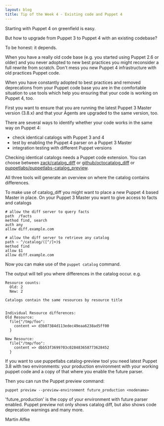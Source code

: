 ```yaml
---
layout: blog
title: Tip of the Week 4 - Existing code and Puppet 4
---
```


Starting with Puppet 4 on greenfield is easy.

But how to upgrade from Puppet 3 to Puppet 4 with an existing codebase?

To be honest: it depends.

When you have a really old code base (e.g. you started using Puppet 2.6 or older) and you never adopted to new best practices you might reconsider a full rewrite from scratch. Don't mess you new Puppet 4 infrastructure with old practices Puppet code.

When you have constantly adopted to best practices and removed deprecations from your Puppet code base you are in the comfortable situation to use tools which help you ensuring that your code is working on Puppet 4, too.

First you want to ensure that you are running the latest Puppet 3 Master version (3.8.x) and that your Agents are upgraded to the same version, too.

There are several ways to identify whether your code works in the same way on Puppet 4:

  - check identical catalogs with Puppet 3 and 4
  - test by enabling the Puppet 4 parser on a Puppet 3 Master
  - integration testing with different Puppet versions

Checking identical catalogs needs a Puppet code extension. You can choose between [zack/catalog_diff](https://github.com/acidprime/puppet-catalog-diff) or [github/octocatalog_diff](https://github.com/github/octocatalog-diff) or [puppetlabs/puppetlabs-catalog_preview](https://github.com/puppetlabs/puppetlabs-catalog_preview).

All three tools will generate an overview on where the catalog contains differences.

To make use of catalog_diff you might want to place a new Puppet 4 based Master in place. On your Puppet 3 Master you want to give access to facts and catalogs

    # allow the diff server to query facts
    path  /facts
    method find, search
    auth any
    allow diff.example.com

    # allow the diff server to retrieve any catalog
    path ~ ^/catalog/([^/]+)$
    method find
    allow $1
    allow diff.example.com

Now you can make use of the ```puppet catalog``` command.

The output will tell you where differences in the catalog occur.
e.g.

    Resource counts:
      Old: 2
      New: 2

    Catalogs contain the same resources by resource title


    Individual Resource differences:
    Old Resource:
      file{"/tmp/foo":
        content => d3b07384d113edec49eaa6238ad5ff00
      }

    New Resource:
      file{"/tmp/foo":
        content => dbb53f3699703c028483658773628452
      }


If you want to use puppetlabs catalog-preview tool you need latest Puppet 3.8 with two environments: your production environment with your working puppet code and a copy of that where you enable the future parser.

Then you can run the Puppet preview command:

    puppet preview --preview-environment future_production <nodename>

'future_production' is the copy of your environment with future parser enabled.
Puppet preview not only shows catalog diff, but also shows code deprecation warnings and many more.

Martin Alfke
